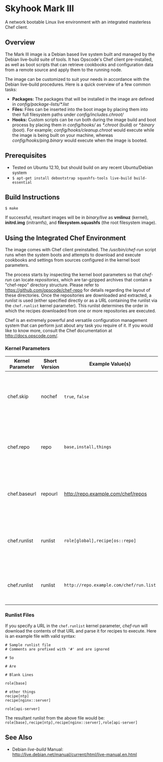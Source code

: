 Skyhook Mark III
================

A network bootable Linux live environment with an integrated masterless Chef client.


Overview
--------
The Mark III image is a Debian based live system built and managed by the Debian live-build suite of tools.  It has Opscode's Chef client pre-installed, as well as boot scripts that can retrieve cookbooks and configuration data from a remote source and apply them to the running node.

The image can be customized to suit your needs in accordance with the Debian live-build procedures.  Here is a quick overview of a few common tasks:

* **Packages:** The packages that will be installed in the image are defined in _config/package-lists/*.list_
* **Files:** Files can be inserted into the boot image by placing them into their full filesystem paths under _config/includes.chroot/_
* **Hooks:** Custom scripts can be run both during the image build and boot process by placing them in _config/hooks/_ as _*.chroot_ (build) or _*.binary_ (boot).  For example; _config/hooks/cleanup.chroot_ would execute while the image is being built on your machine, whereas _config/hooks/ping.binary_ would execute when the image is booted.


Prerequisites
-------------
* Tested on Ubuntu 12.10, but should build on any recent Ubuntu/Debian system
* `$ apt-get install debootstrap squashfs-tools live-build build-essential`

Build Instructions
------------------
```
$ make
```

If successful, resultant images will be in _binary/live_ as **vmlinuz** (kernel), **initrd.img** (initramfs), and **filesystem.squashfs** (the root filesystem image).


Using the Integrated Chef Environment
-------------------------------------
The image comes with Chef client preinstalled.  The _/usr/bin/chef-run_ script runs when the system boots and attempts to download and execute cookbooks and settings from sources configured in the kernel boot parameters.

The process starts by inspecting the kernel boot parameters so that _chef-run_ can locate _repositories_, which are tar-gzipped archives that contain a "chef-repo" directory structure.  Please refer to https://github.com/opscode/chef-repo for details regarding the layout of these directories.  Once the repositories are downloaded and extracted, a _runlist_ is used (either specified directly or as a URL containing the runlist via the `chef.runlist` kernel parameter).  This runlist determines the order in which the recipes downloaded from one or more repositories are executed.

Chef is an extremely powerful and versatile configuration management system that can perform just about any task you require of it.  If you would like to know more, consult the Chef documentation at http://docs.opscode.com/.


### Kernel Parameters

| Kernel Parameter   | Short Version | Example Value(s)                        | Description                                                                  |
| ------------------ | ------------- | --------------------------------------- | ---------------------------------------------------------------------------- |
| chef.skip          | nochef        | `true`, `false`                         | Specifies whether Chef should execute on boot or not (default: `false`)      |
| chef.repo          | repo          | `base,install,things`                   | A comma-separated list of repositories to download (suffixed with _.tar.gz_) |
| chef.baseurl       | repourl       | http://repo.example.com/chef/repos      | A URL that is prefixed to all repositories specified with `chef.repo`        |
| chef.runlist       | runlist       | `role[global],recipe[os::repo]`         | A comma-separated list of recipes that Chef should execute, in order         |
| chef.runlist       | runlist       | `http://repo.example.com/chef/run.list` | A URL that _chef-run_ will download a runlist file from                      |

### Runlist Files

If you specify a URL in the `chef.runlist` kernel parameter, _chef-run_ will download the contents of that URL and parse it for recipes to execute.  Here is an example file with valid syntax:

```
# Sample runlist file
# Comments are prefixed with '#' and are ignored

# So

# Are

# Blank Lines

role[base]

# other things
recipe[ntp]
recipe[nginx::server]

role[api-server]

```

The resultant runlist from the above file would be: `role[base],recipe[ntp],recipe[nginx::server],role[api-server]`


See Also
--------
* Debian _live-build_ Manual: http://live.debian.net/manual/current/html/live-manual.en.html
